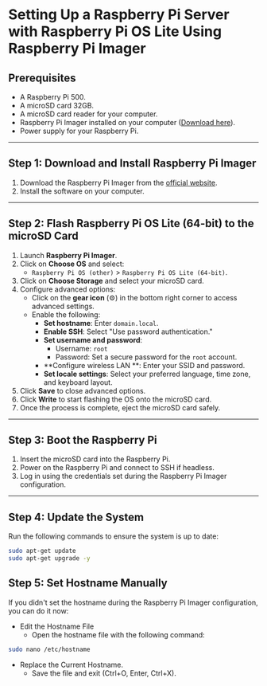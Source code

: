 # Setting Up a Raspberry Pi Server with Raspberry Pi OS Lite Using Raspberry Pi Imager

## Prerequisites
- A Raspberry Pi 500.
- A microSD card 32GB.
- A microSD card reader for your computer.
- Raspberry Pi Imager installed on your computer ([Download here](https://www.raspberrypi.com/software/)).
- Power supply for your Raspberry Pi.

---

## Step 1: Download and Install Raspberry Pi Imager
1. Download the Raspberry Pi Imager from the [official website](https://www.raspberrypi.com/software/).
2. Install the software on your computer.

---

## Step 2: Flash Raspberry Pi OS Lite (64-bit) to the microSD Card
1. Launch **Raspberry Pi Imager**.
2. Click on **Choose OS** and select:
   - `Raspberry Pi OS (other)` > `Raspberry Pi OS Lite (64-bit)`.
3. Click on **Choose Storage** and select your microSD card.
4. Configure advanced options:
   - Click on the **gear icon** (⚙️) in the bottom right corner to access advanced settings.
   - Enable the following:
     - **Set hostname**: Enter `domain.local`.
     - **Enable SSH**: Select "Use password authentication."
     - **Set username and password**:
       - Username: `root`
       - Password: Set a secure password for the `root` account.
     - **Configure wireless LAN **:  Enter your SSID and password.
     - **Set locale settings**: Select your preferred language, time zone, and keyboard layout.
5. Click **Save** to close advanced options.
6. Click **Write** to start flashing the OS onto the microSD card.
7. Once the process is complete, eject the microSD card safely.

---

## Step 3: Boot the Raspberry Pi
1. Insert the microSD card into the Raspberry Pi.
2. Power on the Raspberry Pi and connect to SSH if headless.
3. Log in using the credentials set during the Raspberry Pi Imager configuration.

---

## Step 4: Update the System
Run the following commands to ensure the system is up to date:

```bash
sudo apt-get update
sudo apt-get upgrade -y
```
## Step 5: Set Hostname Manually

If you didn't set the hostname during the Raspberry Pi Imager configuration, you can do it now:

- Edit the Hostname File
  - Open the hostname file with the following command:

```bash
sudo nano /etc/hostname
```
- Replace the Current Hostname.
  - Save the file and exit (Ctrl+O, Enter, Ctrl+X).



